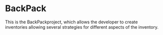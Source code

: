 # BackPack

This is the BackPackproject, which allows the developer to create inventories allowing several strategies for different aspects of the inventory.